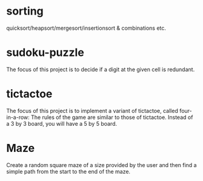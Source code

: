 # sorting
quicksort/heapsort/mergesort/insertionsort &amp; combinations etc.

# sudoku-puzzle
The focus of this project is to decide if a digit at the given cell is redundant.

# tictactoe
The focus of this project is to implement a variant of tictactoe, called four-in-a-row: The rules of the game are similar to those of tictactoe. Instead of a 3 by 3 board, you will have a 5 by 5 board. 

# Maze
Create a random square maze of a size provided by the user and then find a simple path from the start to the end of the maze.
